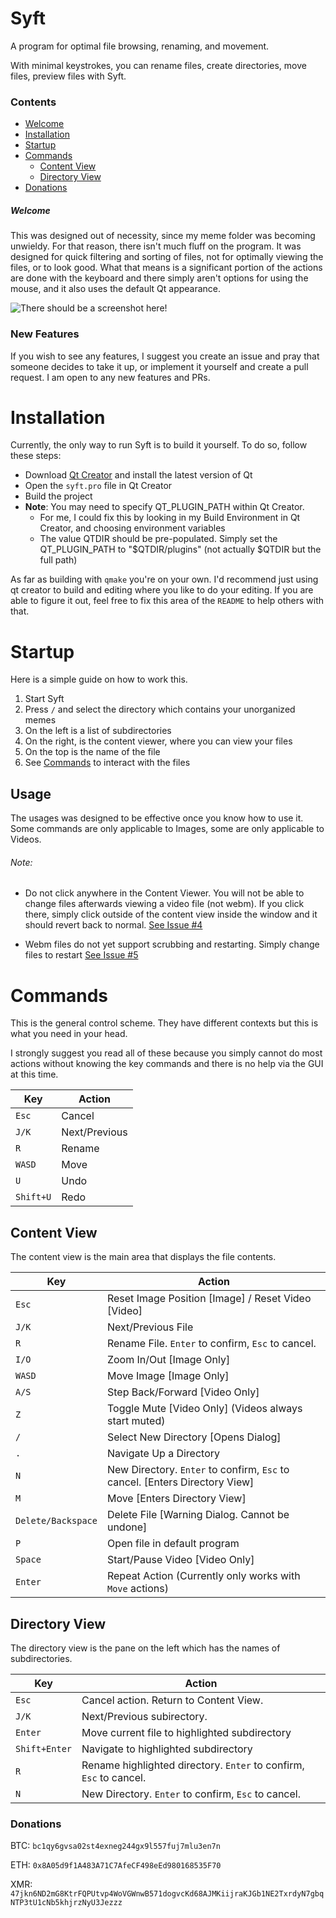 # Syft
A program for optimal file browsing, renaming, and movement.

With minimal keystrokes, you can rename files, create directories, move files, preview files with Syft.

### Contents
- [Welcome](#Welcome)
- [Installation](#Installation)
- [Startup](#Startup)
- [Commands](#Commands)
   - [Content View](#Content-View)
   - [Directory View](#Directory-View)
- [Donations](#Donations)


##### Welcome
This was designed out of necessity, since my meme folder was becoming unwieldy. For that reason, there isn't much fluff on the program.
It was designed for quick filtering and sorting of files, not for optimally viewing the files, or to look good.
What that means is a significant portion of the actions are done with the keyboard and there simply aren't options for using the mouse, and it also uses the default Qt appearance.

![There should be a screenshot here!](https://github.com/syftking/syft/blob/main/sample.png?raw=true)


### New Features
If you wish to see any features, I suggest you create an issue and pray that someone decides to take it up, or implement it yourself and create a pull request.
I am open to any new features and PRs.

# Installation

Currently, the only way to run Syft is to build it yourself.
To do so, follow these steps:

- Download [Qt Creator](https://www.qt.io/product/development-tools) and install the latest version of Qt
- Open the `syft.pro` file in Qt Creator
- Build the project
- **Note**: You may need to specify QT_PLUGIN_PATH within Qt Creator.
  - For me, I could fix this by looking in my Build Environment in Qt Creator, and choosing environment variables
  - The value QTDIR should be pre-populated. Simply set the QT_PLUGIN_PATH to "$QTDIR/plugins" (not actually $QTDIR but the full path)

As far as building with `qmake` you're on your own. I'd recommend just using qt creator to build and editing where you like to do your editing.
If you are able to figure it out, feel free to fix this area of the `README` to help others with that.

# Startup

Here is a simple guide on how to work this.
1) Start Syft
2) Press `/` and select the directory which contains your unorganized memes
3) On the left is a list of subdirectories
4) On the right, is the content viewer, where you can view your files
5) On the top is the name of the file
6) See [Commands](#Commands) to interact with the files

## Usage

The usages was designed to be effective once you know how to use it. Some commands are only applicable to Images, some are only applicable to Videos.

###### Note:
- Do not click anywhere in the Content Viewer. You will not be able to change files afterwards viewing a video file (not webm). If you click there, simply click outside of the content view inside the window and it should revert back to normal. [See Issue #4](https://github.com/syftking/syft/issues/4)

- Webm files do not yet support scrubbing and restarting. Simply change files to restart [See Issue #5](https://github.com/syftking/syft/issues/5)



# Commands

This is the general control scheme. They have different contexts but this is what you need in your head.

I strongly suggest you read all of these because you simply cannot do most actions without knowing the key commands and there is no help via the GUI at this time.

Key | Action
--- | ---
`Esc` | Cancel
`J/K` | Next/Previous 
`R` | Rename
`WASD` | Move
`U` | Undo
`Shift+U` | Redo



## Content View

The content view is the main area that displays the file contents.

Key | Action
--- | ---
`Esc` | Reset Image Position [Image] / Reset Video [Video]
`J/K` | Next/Previous File
`R` | Rename File. `Enter` to confirm, `Esc` to cancel.
`I/O` | Zoom In/Out [Image Only]
`WASD` | Move Image [Image Only]
`A/S` | Step Back/Forward [Video Only]
`Z` | Toggle Mute [Video Only] (Videos always start muted)
`/` | Select New Directory [Opens Dialog]
`.` | Navigate Up a Directory
`N` | New Directory. `Enter` to confirm, `Esc` to cancel. [Enters Directory View]
`M` | Move [Enters Directory View]
`Delete/Backspace` | Delete File [Warning Dialog. Cannot be undone]
`P` | Open file in default program
`Space` | Start/Pause Video [Video Only]
`Enter` | Repeat Action (Currently only works with `Move` actions)



## Directory View

The directory view is the pane on the left which has the names of subdirectories.

Key | Action
--- | ---
`Esc` | Cancel action. Return to Content View.
`J/K` | Next/Previous subirectory.
`Enter` | Move current file to highlighted subdirectory
`Shift+Enter` | Navigate to highlighted subdirectory
`R` | Rename highlighted directory. `Enter` to confirm, `Esc` to cancel.
`N` | New Directory. `Enter` to confirm, `Esc` to cancel.

### Donations

BTC: `bc1qy6gvsa02st4exneg244gx9l557fuj7mlu3en7n`

ETH: `0x8A05d9f1A483A71C7AfeCF498eEd980168535F70`

XMR: `47jkn6ND2mG8KtrFQPUtvp4WoVGWnwB571dogvcKd68AJMKiijraKJGb1NE2TxrdyN7gbqNTP3tU1cNb5khjrzNyU3Jezzz`

